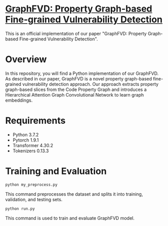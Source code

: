 # [GraphFVD: Property Graph-based Fine-grained Vulnerability Detection](https://doi.org/10.1016/j.cose.2025.104350)
This is an official implementation of our paper "GraphFVD: Property Graph-based Fine-grained Vulnerability Detection".
# Overview 
In this repository, you will find a Python implementation of our GraphFVD. As described in our paper, GraphFVD is a novel property graph-based fine-grained vulnerability detection approach. Our approach extracts property graph-based slices from the Code Property Graph and introduces a Hierarchical Attention Graph Convolutional Network to learn graph embeddings. 
# Requirements
- Python 3.7.2
- Pytorch 1.9.1
- Transformer 4.30.2
- Tokenizers 0.13.3
# Training and Evaluation
```
python my_preprocess.py
```
This command preprocesses the dataset and splits it into training, validation, and testing sets. 
```
python run.py
```
This command is used to train and evaluate GraphFVD model.

